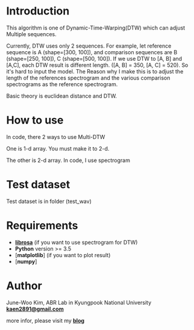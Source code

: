 # Introduction
This algorithm is one of Dynamic-Time-Warping(DTW) which can adjust Multiple sequences.

Currently, DTW uses only 2 sequences.
For example, let reference sequence is A (shape=[300, 100]), and comparison sequences are B (shape=[250, 100]), C (shape=[500, 100]).
If we use DTW to [A, B] and [A,C], each DTW result is different length. ([A, B] = 350, [A, C] = 520). So it's hard to input the model.
The Reason why I make this is to adjust the length of the references spectrogram and the various comparison spectrograms as the reference spectrogram.

Basic theory is euclidean distance and DTW.


# How to use
In code, there 2 ways to use Multi-DTW

One is 1-d array. You must make it to 2-d.

The other is 2-d array. In code, I use spectrogram

# Test dataset
Test dataset is in folder (test_wav)

# Requirements
* [**librosa**](https://librosa.github.io/librosa/) (if you want to use spectrogram for DTW)
* **Python** version >= 3.5
* [**matplotlib**] (if you want to plot result)
* [**numpy**]


# Author
June-Woo Kim, ABR Lab in Kyungpook National University **kaen2891@gmail.com**

more infor, please visit my [**blog**](https://kaen2891.tistory.com/)

